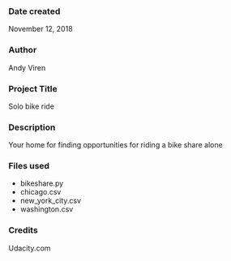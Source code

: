 ### Date created
November 12, 2018

### Author
Andy Viren

### Project Title
Solo bike ride

### Description
Your home for finding opportunities for riding a bike share alone

### Files used
* bikeshare.py
* chicago.csv
* new_york_city.csv
* washington.csv

### Credits
Udacity.com

